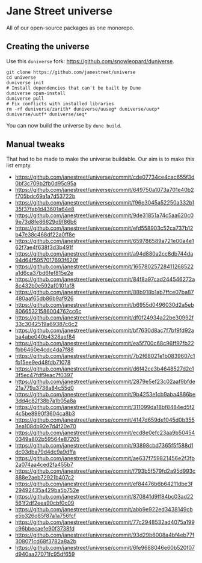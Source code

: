 # Jane Street universe

All of our open-source packages as one monorepo.

## Creating the universe

Use this `duniverse` fork: https://github.com/snowleopard/duniverse.

```
git clone https://github.com/janestreet/universe
cd universe
duniverse init
# Install dependencies that can't be built by Dune
duniverse opam-install
duniverse pull
# Fix conflicts with installed libraries
rm -rf duniverse/zarith* duniverse/uuseg* duniverse/uucp* duniverse/uutf* duniverse/seq*
```

You can now build the universe by `dune build`.

## Manual tweaks

That had to be made to make the universe buildable. Our aim is to make this list
empty.

* https://github.com/janestreet/universe/commit/cde07734ce4cac655f3d0bf3c709b2fb0d95c95a
* https://github.com/janestreet/universe/commit/649750a1073a701e40b2f705bdc69a1a7d53722b
* https://github.com/janestreet/universe/commit/f96e3045a52250a332b135f37fab1d43601a64e8
* https://github.com/janestreet/universe/commit/9de31851a74c5aa620c09e73d8fe86629d9f86b6
* https://github.com/janestreet/universe/commit/efd558903c52ca737b12b47e38c468df22a0ff8e
* https://github.com/janestreet/universe/commit/659786589a721e00a4e162f7ae4f638f3d3b491f
* https://github.com/janestreet/universe/commit/a94d880a2cc8db744da94d64f5957017693f620f
* https://github.com/janestreet/universe/commit/16578025728411268522a1d6ca37bd6fef815e2e
* https://github.com/janestreet/universe/commit/84f8a97cad244546272a8c432b0e592af0101af8
* https://github.com/janestreet/universe/commit/88b918b1ab7ffce07ba87480aaf65db86b9af926
* https://github.com/janestreet/universe/commit/b6955d0496030d2a5eb80665321586004762cc6c
* https://github.com/janestreet/universe/commit/df0f24934a22be30992f33c3042519a69387c6c2
* https://github.com/janestreet/universe/commit/bf7630d8ac7f7bf9fd92aba4abe040b4328aef84
* https://github.com/janestreet/universe/commit/ea5f700c68c96ff97fb22fbb6460e4cdc4da7f88
* https://github.com/janestreet/universe/commit/7b2f68021e1b0839607c1fb15ee9ed48fdb71078
* https://github.com/janestreet/universe/commit/d6f42ce3b4648527d2c13f5ec47fdf9eac7f0397
* https://github.com/janestreet/universe/commit/2879e5ef23c02aaf9bfde21a779a3738a84c55d0
* https://github.com/janestreet/universe/commit/9b4253e1cb9aba4886be3dd4c82f38b7a1b05a8a
* https://github.com/janestreet/universe/commit/311099da18bf8484ed5f24c5be8990f3604ca8b3
* https://github.com/janestreet/universe/commit/4147d659de1045d0b3553ea108db92e7d4f20e70
* https://github.com/janestreet/universe/commit/ecd8e0efc23aa9b504540349a802b59564e87205
* https://github.com/janestreet/universe/commit/93898cbd7365f5f588d1dc03dba79d4dc9a9dffa
* https://github.com/janestreet/universe/commit/ae637f759821456e2f3fb2a074aa4ced2fa455b7
* https://github.com/janestreet/universe/commit/f793b5f579fd2a95d993c888e2aeb72921b407c2
* https://github.com/janestreet/universe/commit/ef84476b6b64211dbe3f29492435a429ba5b752e
* https://github.com/janestreet/universe/commit/870841d9ff84bc03ad22561f2df2eea90cbf0c09
* https://github.com/janestreet/universe/commit/abb9e922ed3438149cbe5b326d85f87a1a756fcf
* https://github.com/janestreet/universe/commit/77c2948532ad4075a199c96bbecaefe90f3738fd
* https://github.com/janestreet/universe/commit/93d29b6008a4bf4eb77f308071cd68f3782a8a2b
* https://github.com/janestreet/universe/commit/6fe9688046e60b520f07d940aa27071fc95df659
